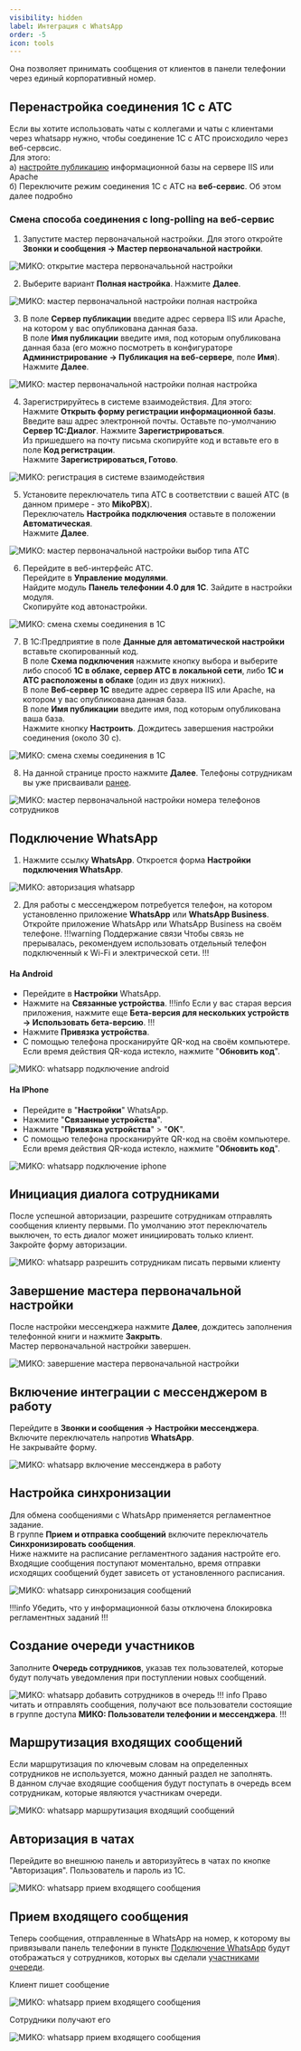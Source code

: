 ```yaml
---
visibility: hidden
label: Интеграция с WhatsApp
order: -5
icon: tools
---
```


Она позволяет принимать сообщения от клиентов в панели телефонии через единый корпоративный номер.

## Перенастройка соединения 1С с АТС
Если вы хотите использовать чаты с коллегами и чаты с клиентами через whatsapp нужно, чтобы соединение 1С с АТС происходило через веб-сервсис. <br>
Для этого: <br>
а) <a href='/faq/base-publishing' target="_blank">настройте публикацию</a> информационной базы на сервере IIS или Apache <br>
б) Переключите режим соединения 1С с АТС на **веб-сервис**. Об этом далее подробно

### Смена способа соединения с long-polling на веб-сервис
1. Запустите мастер первоначальной настройки. Для этого откройте **Звонки и сообщения -> Мастер первоначальной настройки**.

<img class="miko-shadow play-on-hover"  
    src="/assets/whatsapp/wp_sm_ch_mas.gif"
    alt="МИКО: открытие мастера первоначалььной настройки"
/> 

2. Выберите вариант **Полная настройка**. Нажмите **Далее**.

<img class="miko-shadow img-zoomable"  
    src="/assets/whatsapp/wp_mast_poln.png"
    data-original="/assets/whatsapp/wp_mast_poln.png"
    srcset="/assets/whatsapp/wp_mast_poln_prev.png 1x, /assets/whatsapp/wp_mast_poln.png 2x" 
    alt="МИКО: мастер первоначальной настройки полная настройка"
/> 

3. В поле **Сервер публикации** введите адрес сервера IIS или Apache, на котором у вас опубликована данная база. <br>
В поле **Имя публикации** введите имя, под которым опубликована данная база (его можно посмотреть в конфигураторе **Администрирование → Публикация на веб-сервере**, поле **Имя**). <br>
Нажмите **Далее**.

<img class="miko-shadow img-zoomable"  
    src="/assets/whatsapp/wp_mast_pub.png"
    data-original="/assets/whatsapp/wp_mast_pub.png"
    srcset="/assets/whatsapp/wp_mast_pub_prev.png 1x, /assets/whatsapp/wp_mast_pub.png 2x" 
    alt="МИКО: мастер первоначальной настройки полная настройка"
/> 

4. Зарегистрируйтесь в системе взаимодействия. Для этого: <br>
Нажмите **Открыть форму регистрации информационной базы**. <br>
Введите ваш адрес электронной почты. Оставьте по-умолчанию **Сервер 1С:Диалог**. Нажмите **Зарегистрироваться**. <br>
Из пришедшего на почту письма скопируйте код и вставьте его в поле **Код регистрации**. <br>
Нажмите **Зарегистрироваться, Готово**.

<img class="miko-shadow play-on-hover"  
    src="/assets/whatsapp/wp_registr_sist_vzaim.gif"
    alt="МИКО: регистрация в системе взаимодействия"
/> 

5. Установите переключатель типа АТС в соответствии с вашей АТС (в данном примере - это **MikoPBX**). <br>
Переключатель **Настройка подключения** оставьте в положении **Автоматическая**. <br>
Нажмите **Далее**.

<img class="miko-shadow img-zoomable"  
    src="/assets/whatsapp/wp_poln_avt.png"
    data-original="/assets/whatsapp/wp_poln_avt.png"
    srcset="/assets/whatsapp/wp_poln_avt_prev.png 1x, /assets/whatsapp/wp_poln_avt.png 2x" 
    alt="МИКО: мастер первоначальной настройки выбор типа АТС"
/> 

6. Перейдите в веб-интерфейс АТС. <br>
Перейдите в **Управление модулями**. <br>
Найдите модуль **Панель телефонии 4.0 для 1С**. Зайдите в настройки модуля. <br>
Скопируйте код автонастройки.

<img class="miko-shadow play-on-hover"  
    src="/assets/whatsapp/wp_sm_ch_ats.gif"
    alt="МИКО: смена схемы соединения в 1С"
/> 

7. В 1С:Предприятие в поле **Данные для автоматической настройки** вставьте скопированный код. <br>
В поле **Схема подключения** нажмите кнопку выбора и выберите либо способ **1С в облаке, сервер АТС в локальной сети**, либо **1С и АТС расположены в облаке** (один из двух нижних). <br>
В поле **Веб-сервер 1С** введите адрес сервера IIS или Apache, на котором у вас опубликована данная база. <br>
В поле **Имя публикации** введите имя, под которым опубликована ваша база. <br>
Нажмите кнопку **Настроить**. Дождитесь завершения настройки соединения (около 30 с).

<img class="miko-shadow play-on-hover"  
    src="/assets/whatsapp/wp_sm_ch_1s_mast.gif"
    alt="МИКО: смена схемы соединения в 1С"
/> 

8. На данной странице просто нажмите **Далее**. Телефоны сотрудникам вы уже присваивали [ранее](/get-started/nastroyka_1c#заполнение-видов-контактной-информации).

<img class="miko-shadow img-zoomable"  
    src="/assets/whatsapp/wp_poln_kont_inf.png"
    data-original="/assets/whatsapp/wp_poln_kont_inf.png"
    srcset="/assets/whatsapp/wp_poln_kont_inf_prev.png 1x, /assets/whatsapp/wp_poln_kont_inf.png 2x" 
    alt="МИКО: мастер первоначальной настройки номера телефонов сотрудников"
/> 

## Подключение WhatsApp
1. Нажмите ссылку **WhatsApp**. Откроется форма **Настройки подключения WhatsApp**.

<img class="miko-shadow play-on-hover"  
    src="/assets/whatsapp/wp_avt_mast_0.gif"
    alt="МИКО: авторизация whatsapp"
/>

2. Для работы с мессенджером потребуется телефон, на котором установленно приложение **WhatsApp** или
**WhatsApp Business**. <br>
Откройте приложение WhatsApp или WhatsApp Business на своём телефоне.
!!!warning Поддержание связи
Чтобы связь не прерывалась, рекомендуем использовать отдельный телефон подключенный к Wi-Fi и электрической сети.
!!!

#### На Android   
- Перейдите в **Настройки** WhatsApp. <br>
- Нажмите на **Связанные устройства**.
!!!info 
Если у вас старая версия приложения, нажмите еще **Бета-версия для нескольких устройств -> Использовать бета-версию**.
!!!
- Нажмите **Привязка устройства**. <br>
- С помощью телефона просканируйте QR-код на своём компьютере. Если время действия QR-кода истекло, нажмите
   "**Обновить код**".

<img class="miko-shadow play-on-hover"  
    src="/assets/whatsapp/whatsapp-webclient-login_1.gif"
    alt="МИКО: whatsapp подключение android"
/> 

#### На IPhone 

- Перейдите в "**Настройки**" WhatsApp.
- Нажмите "**Связанные устройства**".
- Нажмите "**Привязка устройства**" > "**ОК**".
- С помощью телефона просканируйте QR-код на своём компьютере. Если время действия QR-кода истекло, нажмите
   "**Обновить код**".

<img class="miko-shadow play-on-hover"  
    src="/assets/whatsapp/wp_iph.gif"
    alt="МИКО: whatsapp подключение iphone"
/> 

## Инициация диалога сотрудниками
После успешной авторизации, разрешите сотрудникам отправлять сообщения клиенту первыми. По умолчанию этот переключатель выключен, то есть диалог может инициировать только клиент. <br>
Закройте форму авторизации.

<img class="miko-shadow play-on-hover"  
    src="/assets/whatsapp/wp_razr_pisat_perv.gif"
    alt="МИКО: whatsapp разрешить сотрудникам писать первыми клиенту"
/> 

## Завершение мастера первоначальной настройки
После настройки мессенджера нажмите **Далее**, дождитесь заполнения телефонной книги и нажмите **Закрыть**. <br>
Мастер первоначальной настройки завершен.

<img class="miko-shadow play-on-hover"  
    src="/assets/whatsapp/wp_zaversh_mast.gif"
    alt="МИКО: завершение мастера первоначальной настройки"
/> 

## Включение интеграции с мессенджером в работу

Перейдите в **Звонки и сообщения -> Настройки мессенджера**. <br>
Включите переключатель напротив **WhatsApp**. <br>
Не закрывайте форму. 

<img class="miko-shadow play-on-hover"  
    src="/assets/whatsapp/wp_vkl_mess.gif"
    alt="МИКО: whatsapp включение мессенджера в работу"
/> 

## Настройка синхронизации
Для обмена сообщениями с WhatsApp применяется регламентное задание. <br>
В группе **Прием и отправка сообщений** включите переключатель **Синхронизировать сообщения**. <br>
Ниже нажмите на расписание регламентного задания настройте его. <br> 
Входящие сообщения поступают моментально, время отправки исходящих сообщений будет зависеть от установленного расписания.

<img class="miko-shadow play-on-hover"  
    src="/assets/whatsapp/wp_sinhr_soobsh.gif"
    alt="МИКО: whatsapp синхронизация сообщений"
/> 

!!!info
Убедить, что у информационной базы отключена блокировка регламентных заданий
!!!
## Создание очереди участников

Заполните **Очередь сотрудников**, указав тех пользователей, которые будут получать уведомления при поступлении
новых сообщений.

<img class="miko-shadow play-on-hover"  
    src="/assets/whatsapp/wp_ochered_uch.gif"
   alt="МИКО: whatsapp добавить сотрудников в очередь"
/> 
!!! info
Право читать и отправлять сообщения, получают все пользователи состоящие в группе доступа
**МИКО: Пользователи телефонии и мессенджера**.
!!!

## Маршрутизация входящих сообщений
Если маршрутизация по ключевым словам на определенных сотрудников не используется, можно данный раздел не заполнять. <br>
В данном случае входящие сообщения будут поступать в очередь всем сотрудникам, которые являются участникам очереди.

<img class="miko-shadow play-on-hover"  
    src="/assets/whatsapp/wp_marshr.gif"
   alt="МИКО: whatsapp маршрутизация входящий сообщений"
/> 

## Авторизация в чатах
Перейдите во внешнюю панель и авторизуйтесь в чатах по кнопке "Авторизация". Пользователь и пароль из 1С.

<img class="miko-shadow play-on-hover"  
    src="/assets/whatsapp/wp_avt_cht.gif"
    alt="МИКО: whatsapp прием входящего сообщения"
/> 

## Прием входящего сообщения
Теперь сообщения, отправленные в WhatsApp на номер, к которому вы привязывали панель телефонии в пункте [Подключение WhatsApp](#подключение-whatsapp) будут отображаться у сотрудников, которых вы сделали [участниками очереди](#создание-очереди-участников). 

Клиент пишет сообщение

<img class="miko-shadow play-on-hover"  
    src="/assets/whatsapp/wp_otpr_sbsh.gif"
    alt="МИКО: whatsapp прием входящего сообщения"
/> 

Сотрудники получают его

<img class="miko-shadow play-on-hover"  
    src="/assets/whatsapp/wp_vh.gif"
    alt="МИКО: whatsapp прием входящего сообщения"
/> 
